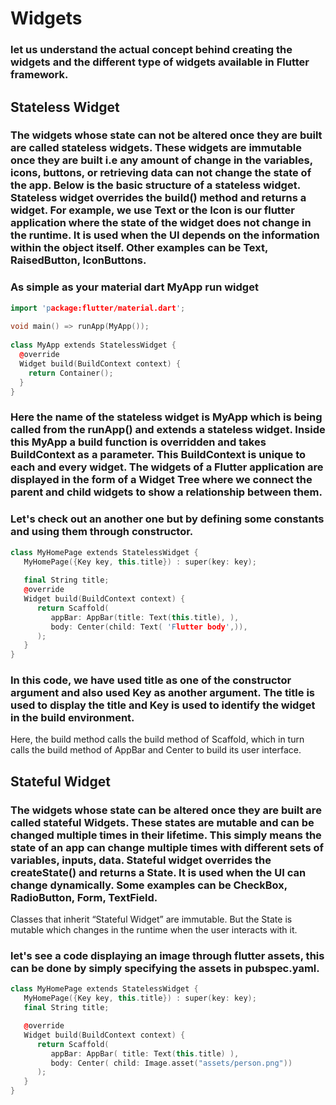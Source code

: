 # Widgets

### let us understand the actual concept behind creating the widgets and the different type of widgets available in Flutter framework.

## **Stateless Widget**

### The widgets whose state can not be altered once they are built are called stateless widgets. These widgets are immutable once they are built i.e any amount of change in the variables, icons, buttons, or retrieving data can not change the state of the app. Below is the basic structure of a stateless widget. Stateless widget overrides the build() method and returns a widget. For example, we use Text or the Icon is our flutter application where the state of the widget does not change in the runtime. It is used when the UI depends on the information within the object itself. Other examples can be Text, RaisedButton, IconButtons.

### As simple as your material dart MyApp run widget

```c++
import 'package:flutter/material.dart';
 
void main() => runApp(MyApp());
 
class MyApp extends StatelessWidget {
  @override
  Widget build(BuildContext context) {
    return Container();
  }
}
```
### Here the name of the stateless widget is MyApp which is being called from the runApp() and extends a stateless widget. Inside this MyApp a build function is overridden and takes BuildContext as a parameter. This BuildContext is unique to each and every widget. The widgets of a Flutter application are displayed in the form of a Widget Tree where we connect the parent and child widgets to show a relationship between them.

### Let's check out an another one but by defining some constants and using them through constructor.

```c++
class MyHomePage extends StatelessWidget { 
   MyHomePage({Key key, this.title}) : super(key: key); 
   
   final String title; 
   @override 
   Widget build(BuildContext context) {
      return Scaffold( 
         appBar: AppBar(title: Text(this.title), ), 
         body: Center(child: Text( 'Flutter body',)),
      );
   }
}
```

### In this code, we have used title as one of the constructor argument and also used Key as another argument. The title is used to display the title and Key is used to identify the widget in the build environment.
Here, the build method calls the build method of Scaffold, which in turn calls the build method of AppBar and Center to build its user interface.


## **Stateful Widget**

### The widgets whose state can be altered once they are built are called stateful Widgets. These states are mutable and can be changed multiple times in their lifetime. This simply means the state of an app can change multiple times with different sets of variables, inputs, data. Stateful widget overrides the createState() and returns a State. It is used when the UI can change dynamically. Some examples can be CheckBox, RadioButton, Form, TextField.
Classes that inherit “Stateful Widget” are immutable. But the State is mutable which changes in the runtime when the user interacts with it.

### let's see a code displaying an image through flutter assets, this can be done by simply specifying the assets in pubspec.yaml.

```c++
class MyHomePage extends StatelessWidget {
   MyHomePage({Key key, this.title}) : super(key: key); 
   final String title; 

   @override 
   Widget build(BuildContext context) {
      return Scaffold( 
         appBar: AppBar( title: Text(this.title) ), 
         body: Center( child: Image.asset("assets/person.png"))
      ); 
   }
}
```
